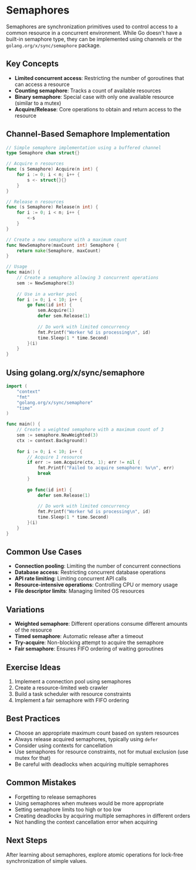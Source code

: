 # Semaphores

Semaphores are synchronization primitives used to control access to a common resource in a concurrent environment. While Go doesn't have a built-in semaphore type, they can be implemented using channels or the `golang.org/x/sync/semaphore` package.

## Key Concepts

- **Limited concurrent access**: Restricting the number of goroutines that can access a resource
- **Counting semaphore**: Tracks a count of available resources
- **Binary semaphore**: Special case with only one available resource (similar to a mutex)
- **Acquire/Release**: Core operations to obtain and return access to the resource

## Channel-Based Semaphore Implementation

```go
// Simple semaphore implementation using a buffered channel
type Semaphore chan struct{}

// Acquire n resources
func (s Semaphore) Acquire(n int) {
    for i := 0; i < n; i++ {
        s <- struct{}{}
    }
}

// Release n resources
func (s Semaphore) Release(n int) {
    for i := 0; i < n; i++ {
        <-s
    }
}

// Create a new semaphore with a maximum count
func NewSemaphore(maxCount int) Semaphore {
    return make(Semaphore, maxCount)
}

// Usage
func main() {
    // Create a semaphore allowing 3 concurrent operations
    sem := NewSemaphore(3)
    
    // Use in a worker pool
    for i := 0; i < 10; i++ {
        go func(id int) {
            sem.Acquire(1)
            defer sem.Release(1)
            
            // Do work with limited concurrency
            fmt.Printf("Worker %d is processing\n", id)
            time.Sleep(1 * time.Second)
        }(i)
    }
}
```

## Using golang.org/x/sync/semaphore

```go
import (
    "context"
    "fmt"
    "golang.org/x/sync/semaphore"
    "time"
)

func main() {
    // Create a weighted semaphore with a maximum count of 3
    sem := semaphore.NewWeighted(3)
    ctx := context.Background()
    
    for i := 0; i < 10; i++ {
        // Acquire 1 resource
        if err := sem.Acquire(ctx, 1); err != nil {
            fmt.Printf("Failed to acquire semaphore: %v\n", err)
            break
        }
        
        go func(id int) {
            defer sem.Release(1)
            
            // Do work with limited concurrency
            fmt.Printf("Worker %d is processing\n", id)
            time.Sleep(1 * time.Second)
        }(i)
    }
}
```

## Common Use Cases

- **Connection pooling**: Limiting the number of concurrent connections
- **Database access**: Restricting concurrent database operations
- **API rate limiting**: Limiting concurrent API calls
- **Resource-intensive operations**: Controlling CPU or memory usage
- **File descriptor limits**: Managing limited OS resources

## Variations

- **Weighted semaphore**: Different operations consume different amounts of the resource
- **Timed semaphore**: Automatic release after a timeout
- **Try-acquire**: Non-blocking attempt to acquire the semaphore
- **Fair semaphore**: Ensures FIFO ordering of waiting goroutines

## Exercise Ideas

1. Implement a connection pool using semaphores
2. Create a resource-limited web crawler
3. Build a task scheduler with resource constraints
4. Implement a fair semaphore with FIFO ordering

## Best Practices

- Choose an appropriate maximum count based on system resources
- Always release acquired semaphores, typically using `defer`
- Consider using contexts for cancellation
- Use semaphores for resource constraints, not for mutual exclusion (use mutex for that)
- Be careful with deadlocks when acquiring multiple semaphores

## Common Mistakes

- Forgetting to release semaphores
- Using semaphores when mutexes would be more appropriate
- Setting semaphore limits too high or too low
- Creating deadlocks by acquiring multiple semaphores in different orders
- Not handling the context cancellation error when acquiring

## Next Steps

After learning about semaphores, explore atomic operations for lock-free synchronization of simple values. 